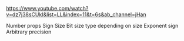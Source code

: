 https://www.youtube.com/watch?v=dz7j38sCUkI&list=LL&index=11&t=6s&ab_channel=jHan

Number props
Sign
Size
Bit size 
type depending on size
Exponent sign
Arbitrary precision